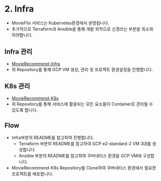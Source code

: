 # 2. Infra

- MovieFlix 서비스는 Kubernetes환경에서 운영됩니다.
- 추가적으로 Terraform과 Ansible을 통해 개발 외적으로 신경쓰는 부분을 최소화 하려합니다.

## Infra 관리

- [MovieRecommend-Infra](https://github.com/ehddnr301/MovieRecommend-Infra)
- 위 Repository를 통해 GCP VM 생성, 관리 및 프로젝트 환경설정을 진행합니다.

## K8s 관리

- [MovieRecommend-K8s](https://github.com/ehddnr301/MovieRecommend-K8s)
- 위 Repository를 통해 서비스에 활용되는 모든 요소들이 Container로 관리될 수 있도록 합니다.

## Flow

- Infra부분의 README를 참고하여 진행합니다. 
    - Terraform 부분의 README를 참고하여 GCP e2-standard-2 VM 3대를 생성합니다.
    - Ansible 부분의 README를 참고하여 쿠버네티스 환경을 GCP VM에 구성합니다.
- MovieRecommend-K8s Repository를 Clone하여 쿠버네티스 환경에서 필요한 프로젝트를 배포합니다.